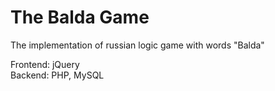 The Balda Game
==========

The implementation of russian logic game with words "Balda"

Frontend: jQuery<br>
Backend: PHP, MySQL
